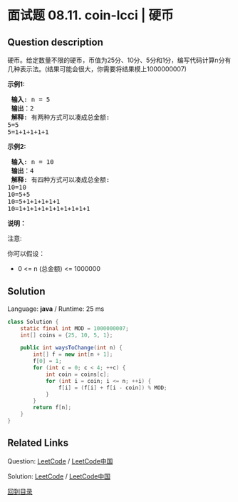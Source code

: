 ﻿# 面试题 08.11. coin-lcci | 硬币

## Question description

<!--If you want to use the English description, use <p>Given an infinite number of quarters (25 cents), dimes (10 cents), nickels (5 cents), and pennies (1 cent), write code to calculate the number of ways of representing n cents.&nbsp;(The result may be large, so you should return it modulo 1000000007)</p>

<p><strong>Example1:</strong></p>

<pre>
<strong> Input</strong>: n = 5
<strong> Output</strong>: 2
<strong> Explanation</strong>: There are two ways:
5=5
5=1+1+1+1+1
</pre>

<p><strong>Example2:</strong></p>

<pre>
<strong> Input</strong>: n = 10
<strong> Output</strong>: 4
<strong> Explanation</strong>: There are four ways:
10=10
10=5+5
10=5+1+1+1+1+1
10=1+1+1+1+1+1+1+1+1+1
</pre>

<p><strong>Notes: </strong></p>

<p>You can assume:</p>

<ul>
	<li>0 &lt;= n&nbsp;&lt;= 1000000</li>
</ul>
 instead-->
<p>硬币。给定数量不限的硬币，币值为25分、10分、5分和1分，编写代码计算n分有几种表示法。(结果可能会很大，你需要将结果模上1000000007)</p>

<p> <strong>示例1:</strong></p>

<pre>
<strong> 输入</strong>: n = 5
<strong> 输出</strong>：2
<strong> 解释</strong>: 有两种方式可以凑成总金额:
5=5
5=1+1+1+1+1
</pre>

<p> <strong>示例2:</strong></p>

<pre>
<strong> 输入</strong>: n = 10
<strong> 输出</strong>：4
<strong> 解释</strong>: 有四种方式可以凑成总金额:
10=10
10=5+5
10=5+1+1+1+1+1
10=1+1+1+1+1+1+1+1+1+1
</pre>

<p> <strong>说明：</strong></p>

<p>注意:</p>

<p>你可以假设：</p>

<ul>
<li>0 &lt;= n (总金额) &lt;= 1000000</li>
</ul>




## Solution

Language: **java**  /  Runtime: 25 ms

```java
class Solution {
    static final int MOD = 1000000007;
    int[] coins = {25, 10, 5, 1};

    public int waysToChange(int n) {
        int[] f = new int[n + 1];
        f[0] = 1;
        for (int c = 0; c < 4; ++c) {
            int coin = coins[c];
            for (int i = coin; i <= n; ++i) {
                f[i] = (f[i] + f[i - coin]) % MOD;
            }
        }
        return f[n];
    }
}


```



## Related Links

Question: [LeetCode](https://leetcode.com/problems/coin-lcci/description/)  /  [LeetCode中国](https://leetcode-cn.com/problems/coin-lcci/description/)

Solution: [LeetCode](https://leetcode.com/articles/coin-lcci/)  /  [LeetCode中国](https://leetcode-cn.com/articles/coin-lcci/)

[回到目录](../README.md)